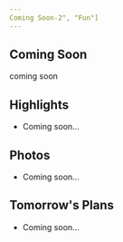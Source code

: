 ```yaml
---
Coming Soon-2", "Fun"]
---
```


## Coming Soon

coming soon

## Highlights
- Coming soon...

## Photos
- Coming soon...

## Tomorrow's Plans
- Coming soon...
